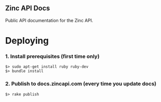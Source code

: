 Zinc API Docs
-------------

Public API documentation for the Zinc API.


Deploying
====


### 1. Install prerequisites (first time only) ###

```
$> sudo apt-get install ruby ruby-dev
$> bundle install
```

### 2. Publish to docs.zincapi.com (every time you update docs) ###

````
$> rake publish
````
